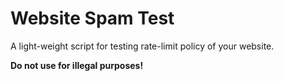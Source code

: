 # Website Spam Test

A light-weight script for testing rate-limit policy of your website.

**Do not use for illegal purposes!**
